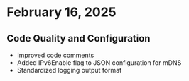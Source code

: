 # February 16, 2025

## Code Quality and Configuration

- Improved code comments
- Added IPv6Enable flag to JSON configuration for mDNS
- Standardized logging output format
